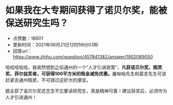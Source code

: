 # 如果我在大专期间获得了诺贝尔奖，能被保送研究生吗？
- 点赞数：18601
- 更新时间：2021年06月21日12时59分03秒
- 回答url：https://www.zhihu.com/question/457841382/answer/1952089050
<body>
 <p data-pid="OWRYwiJ8">哈哈哈哈哈，我突然想到之前通州的一个“人才引进政策”，<b>凡获诺贝尔奖、图灵奖、菲尔兹奖者，可获得100平方米的租金减免优惠。</b>屠呦呦先生和莫言先生可该赶紧去通州租房，不可错过这好大的便宜。</p>
 <p data-pid="cocKwsnv">题主获了诺贝尔奖还念念不忘要读研究生，真是精神可嘉！建议获奖后，必须作为人才引进通州！</p>
 <p></p>
</body>